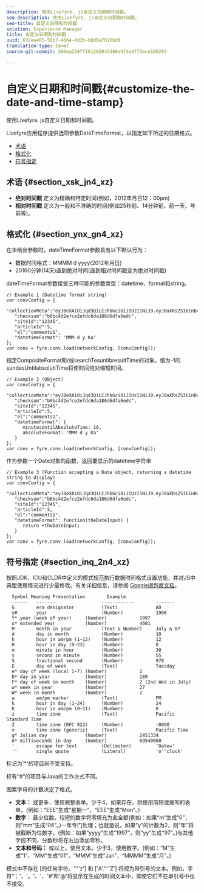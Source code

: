 ```yaml
---
description: 使用Livefyre. js自定义日期和时间戳。
seo-description: 使用Livefyre. js自定义日期和时间戳。
seo-title: 自定义日期和时间戳
solution: Experience Manager
title: 自定义日期和时间戳
uuid: 632ea405-56b7-4664-8d2b-0dd0a7611bd8
translation-type: tm+mt
source-git-commit: 566ea2587f101202045488e9f4edf73ece100293

---
```



# 自定义日期和时间戳{#customize-the-date-and-time-stamp}

使用Livefyre. js自定义日期和时间戳。

Livefyre应用程序提供选项参数DateTimeFormat，以指定如下所述的日期格式。

* [术语](#c_date_time_stamp/section_xsk_jn4_xz)
* [格式化](#c_date_time_stamp/section_ynx_gn4_xz)
* [符号指定](#c_date_time_stamp/section_inq_2n4_xz)

## 术语 {#section_xsk_jn4_xz}

* **绝对时间戳** 定义为精确和特定时间(例如，2012年月日12：00pm)
* **相对时间戳** 定义为一般和不准确的时间(例如25秒前、14分钟前、前一天、年前等)。

## 格式化 {#section_ynx_gn4_xz}

在未给出参数时，dateTimeFormat参数具有以下默认行为：

* 数据时间格式：MMMM d yyyy(2012年月日)
* 20160分钟(14天)直到绝对时间(直到相对时间戳变为绝对时间戳)

dateTimeFormat参数接受三种可能的参数类型：datetime、format和string。

```
// Example 1 (Datetime format string)  
var convConfig = { 
   "collectionMeta":"eyJ0eXAiOiJqd3QiLCJhbGciOiJIUzI1NiJ9.eyJ0aXRsZSI6InBvc3QgMiIsInVybCI6Imh0dHA6XC9cL29yYW5nZXNhcmVncmVhdC5jb21cL3VzZWExcDcwXzEyXC8_cD01IiwidGFncyI6IiIsImNoZWNrc3VtIjoiYjBiYzRkMmVmY2UyZWZkYzZkYTE4NmQ2ZGZhNmVkYzAiLCJhcnRpY2xlSWQiOjV9.XZJTJgwpiFZCQ6dv8vvl91sMbFSJndzZPTHhmtOaImo", 
   "checksum":"b0bc4d2efce2efdc6da186d6dfa6edc", 
   "siteId":"12345", 
   "articleId":5, 
   "el":"comments1", 
   "datetimeFormat": 'MMM d y Ka' 
}; 
var conv = fyre.conv.load(networkConfig, [convConfig]);
```

指定CompositeFormat和/或searchTesuntibresultTime的对象。值为-1的sundesUntilabsolutiTime将使时间绝对缩短时间。

```
// Example 2 (Object)  
var convConfig = { 
   "collectionMeta":"eyJ0eXAiOiJqd3QiLCJhbGciOiJIUzI1NiJ9.eyJ0aXRsZSI6InBvc3QgMiIsInVybCI6Imh0dHA6XC9cL29yYW5nZXNhcmVncmVhdC5jb21cL3VzZWExcDcwXzEyXC8_cD01IiwidGFncyI6IiIsImNoZWNrc3VtIjoiYjBiYzRkMmVmY2UyZWZkYzZkYTE4NmQ2ZGZhNmVkYzAiLCJhcnRpY2xlSWQiOjV9.XZJTJgwpiFZCQ6dv8vvl91sMbFSJndzZPTHhmtOaImo", 
   "checksum":"b0bc4d2efce2efdc6da186d6dfa6edc", 
   "siteId":"12345", 
   "articleId":5, 
   "el":"comments1", 
   "datetimeFormat": { 
      minutesUntilAbsoluteTime: 10, 
      absoluteFormat: 'MMM d y Ka' 
   } 
};  
var conv = fyre.conv.load(networkConfig, [convConfig]);
```

作为参数一个Date对象的函数，返回要显示的datetime字符串

```
// Example 3 (Function accepting a Date object, returning a datetime string to display) 
var convConfig = { 
   "collectionMeta":"eyJ0eXAiOiJqd3QiLCJhbGciOiJIUzI1NiJ9.eyJ0aXRsZSI6InBvc3QgMiIsInVybCI6Imh0dHA6XC9cL29yYW5nZXNhcmVncmVhdC5jb21cL3VzZWExcDcwXzEyXC8_cD01IiwidGFncyI6IiIsImNoZWNrc3VtIjoiYjBiYzRkMmVmY2UyZWZkYzZkYTE4NmQ2ZGZhNmVkYzAiLCJhcnRpY2xlSWQiOjV9.XZJTJgwpiFZCQ6dv8vvl91sMbFSJndzZPTHhmtOaImo", 
   "checksum":"b0bc4d2efce2efdc6da186d6dfa6edc", 
   "siteId":"12345", 
   "articleId":5, 
   "el":"comments1", 
   "datetimeFormat": function(theDateInput) { 
      return +theDateInput; 
   } 
};  
var conv = fyre.conv.load(networkConfig, [convConfig]);
```

## 符号指定 {#section_inq_2n4_xz}

按照JDK、ICU和CLDR中定义的模式规范执行数据时间格式设置功能，并对JS中典型使用情况进行少量修改。有关详细信息，请参阅 [Google闭包库文档](https://developers.google.com/closure/library/docs/overview)。

```
  Symbol Meaning Presentation        Example 
  ------   -------                 ------------        ------- 
  G        era designator          (Text)              AD 
  y#       year                    (Number)            1996 
  Y* year (week of year)     (Number)            1997 
  u* extended year           (Number)            4601 
  M        month in year           (Text & Number)     July & 07 
  d        day in month            (Number)            10 
  h        hour in am/pm (1~12)    (Number)            12 
  H        hour in day (0~23)      (Number)            0 
  m        minute in hour          (Number)            30 
  s        second in minute        (Number)            55 
  S        fractional second       (Number)            978 
  E        day of week             (Text)              Tuesday 
  e* day of week (local 1~7) (Number)            2 
  D* day in year             (Number)            189 
  F* day of week in month    (Number)            2 (2nd Wed in July) 
  w* week in year            (Number)            27 
  W* week in month           (Number)            2 
  a        am/pm marker            (Text)              PM 
  k        hour in day (1~24)      (Number)            24 
  K        hour in am/pm (0~11)    (Number)            0 
  z        time zone               (Text)              Pacific Standard Time 
  Z        time zone (RFC 822)     (Number)            -0800 
  v        time zone (generic)     (Text)              Pacific Time 
  g* Julian day              (Number)            2451334 
  A* milliseconds in day     (Number)            69540000 
  '        escape for text         (Delimiter)         'Date=' 
  ''       single quote            (Literal)           'o''clock'
```

标记为'*'的项目尚不受支持。

标有“#”的项目与Java的工作方式不同。

图案字母的计数决定了格式。

* **文本：** 或更多，使用完整表单。少于4，如果存在，则使用简短或缩写的表单。(例如：“EEE”生成“星期一”，“EEE”生成“Mon”。)
* **数字：** 最少位数。较短的数字将零填充为此金额(例如：如果“m”生成“6”，则“mm”生成“06”。)一年专门处理；也就是说，如果“y”的计数为2，则“年”将被截断为位数字。(例如：如果“yyyy”生成“1997”，则“yy”生成“97”。)与其他字段不同，分数秒将在右边添加零秒。
* **文本和号码：** 或以上，使用文本。少于3，使用数字。(例如：“M”生成“1”，“MM”生成“01”，“MMM”生成“Jan”，“MMMM”生成“月”。)

模式中不存在 [的任何字符。''''z'] 和 ['A'.''''Z'] 将视为带引号的文本。例如，字符“：'，'。'、'、'#'和'@'将显示在生成的时间文本中，即使它们不在单引号中也不接受。
